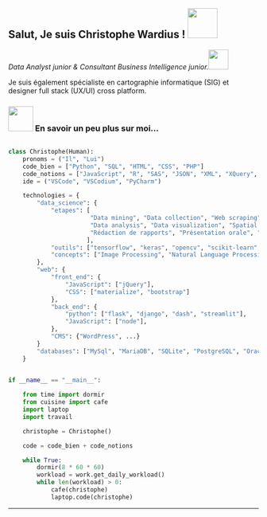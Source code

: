

<h2>Salut, Je suis Christophe Wardius ! <img src="https://media.giphy.com/media/L3X281rTKLHwimax1y/giphy.gif" width="60"></h2>
<p><em>Data Analyst junior & Consultant Business Intelligence junior.<img src="https://media.giphy.com/media/h2NRnIIEw6tv9emZSc/giphy.gif" width="40">
</em></p>
<p>Je suis également spécialiste en cartographie informatique (SIG) et designer full stack (UX/UI) cross platform.</p>

<h3><img src="https://media.giphy.com/media/QXPqYpSyBIMjBTtBbl/giphy.gif" width="50"> En savoir un peu plus sur moi...</h3>

```python

class Christophe(Human):
    pronoms = ("Il", "Lui")
    code_bien = ["Python", "SQL", "HTML", "CSS", "PHP"]
    code_notions = ["JavaScript", "R", "SAS", "JSON", "XML", "XQuery", "XML Schema", "Shell"]
    ide = ("VSCode", "VSCodium", "PyCharm")

    technologies = {
        "data_science": {
            "etapes": [
                       "Data mining", "Data collection", "Web scraping", "Data cleaning", "Data management",
                       "Data analysis", "Data visualization", "Spatial Big Data",
                       "Rédaction de rapports", "Présentation orale", "Explications tous publics", "Création de tutoriels"
                      ],
            "outils": ["tensorflow", "keras", "opencv", "scikit-learn", "nltk", "numpy", "pandas", ...],
            "concepts": ["Image Processing", "Natural Language Processing"],
        },
        "web": {
            "front_end": {
                "JavaScript": ["jQuery"],
                "CSS": ["materialize", "bootstrap"]
            },
            "back_end": {
                "python": ["flask", "django", "dash", "streamlit"],
                "JavaScript": ["node"],
            },
            "CMS": {"WordPress", ...}
        }
        "databases": ["MySql", "MariaDB", "SQLite", "PostgreSQL", "Oracle Database", "MongoDB"],
    }


if __name__ == "__main__":
    
    from time import dormir
    from cuisine import cafe
    import laptop
    import travail

    christophe = Christophe()

    code = code_bien + code_notions

    while True:
        dormir(8 * 60 * 60)
        workload = work.get_daily_workload()
        while len(workload) > 0:
            cafe(christophe)
            laptop.code(christophe)
```

---


<!--
**christophe-wardius/christophe-wardius** is a âœ¨ _special_ âœ¨ repository because its `README.md` (this file) appears on your GitHub profile.

Here are some ideas to get you started:

- ðŸ” Iâ€™m currently working on ...
- ðŸŒ± Iâ€™m currently learning ...
- ðŸ‘¯ Iâ€™m looking to collaborate on ...
- ðŸ¤” Iâ€™m looking for help with ...
- ðŸ’¬ Ask me about ...
- ðŸ“« How to reach me: ...
- ðŸ˜„ Pronouns: ...
- âš¡ Fun fact: ...
-->
